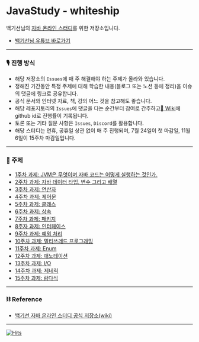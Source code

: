 # JavaStudy - whiteship  

백기선님의 [자바 온라인 스터디](https://github.com/whiteship/live-study)를 위한 저장소입니다.

- [백기선님 유튜브 바로가기](https://www.youtube.com/user/whiteship2000)

---


### 🎙 진행 방식

- 해당 저장소의 `Issues`에 매 주 해결해야 하는 주제가 올라와 있습니다.
- 정해진 기간동안 특정 주제에 대해 학습한 내용(블로그 또는 노션 등에 정리)을 이슈의 댓글에 링크로 공유합니다.
- 공식 문서와 인터넷 자료, 책, 강의 어느 것을 참고해도 좋습니다.
- 해당 레포지토리의 `Issues`에 댓글을 다는 순간부터 참여로 간주하고[📒 Wiki](https://github.com/Next-Squad/JavaStudy-whiteship/wiki)에 github id로 진행률이 기록됩니다.
- 토론 또는 기타 질문 사항은 `Issues`, `Discord`를 활용합니다.
- 해당 스터디는 연휴, 공휴일 상관 없이 매 주 진행되며, 7월 24일이 첫 마감일, 11월 6일이 15주차 마감일입니다.

---

### 👑 주제

- [1주차 과제: JVM은 무엇이며 자바 코드는 어떻게 실행하는 것인가.](https://github.com/Next-Squad/JavaStudy-whiteship/issues/1)
- [2주차 과제: 자바 데이터 타입, 변수 그리고 배열](https://github.com/Next-Squad/JavaStudy-whiteship/issues/2)
- [3주차 과제: 연산자](https://github.com/Next-Squad/JavaStudy-whiteship/issues/3)
- [4주차 과제: 제어문](https://github.com/Next-Squad/JavaStudy-whiteship/issues/4)
- [5주차 과제: 클래스](https://github.com/Next-Squad/JavaStudy-whiteship/issues/5)
- [6주차 과제: 상속](https://github.com/Next-Squad/JavaStudy-whiteship/issues/6)
- [7주차 과제: 패키지](https://github.com/Next-Squad/JavaStudy-whiteship/issues/7)
- [8주자 과제: 인터페이스](https://github.com/Next-Squad/JavaStudy-whiteship/issues/8)
- [9주차 과제: 예외 처리](https://github.com/Next-Squad/JavaStudy-whiteship/issues/9)
- [10주차 과제: 멀티쓰레드 프로그래밍](https://github.com/Next-Squad/JavaStudy-whiteship/issues/10)
- [11주차 과제: Enum](https://github.com/Next-Squad/JavaStudy-whiteship/issues/11)
- [12주차 과제: 애노테이션](https://github.com/Next-Squad/JavaStudy-whiteship/issues/12)
- [13주차 과제: I/O](https://github.com/Next-Squad/JavaStudy-whiteship/issues/13)
- [14주차 과제: 제네릭](https://github.com/Next-Squad/JavaStudy-whiteship/issues/14)
- [15주차 과제: 람다식](https://github.com/Next-Squad/JavaStudy-whiteship/issues/15)

---

### ⛓ Reference
- [백기선 자바 온라인 스터디 공식 저장소(wiki)](https://github.com/whiteship/live-study/wiki)

---

[![Hits](https://hits.seeyoufarm.com/api/count/incr/badge.svg?url=https%3A%2F%2Fgithub.com%2FNext-Squad%2FJavaStudy-whiteship&count_bg=%2379C83D&title_bg=%23555555&icon=&icon_color=%23E7E7E7&title=hits&edge_flat=false)](https://hits.seeyoufarm.com)

